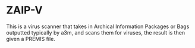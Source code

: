 # ZAIP-V 

This is a virus scanner that takes in Archical Information Packages or Bags outputted typically by a3m, and scans them for viruses, the result is then given a PREMIS file.
